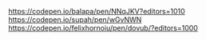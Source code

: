 https://codepen.io/balapa/pen/NNqJKV?editors=1010
https://codepen.io/supah/pen/wGvNWN
https://codepen.io/felixhornoiu/pen/dovub/?editors=1000
